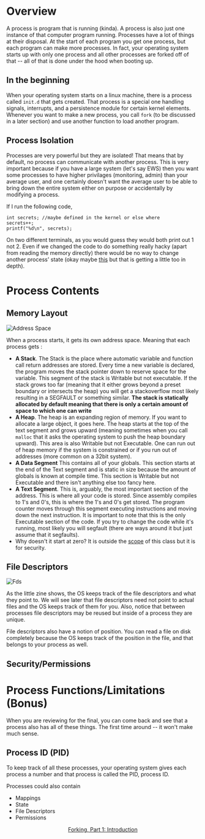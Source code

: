 # Overview

A process is program that is running (kinda). A process is also just one instance of that computer program running. Processes have a lot of things at their disposal. At the start of each program you get one process, but each program can make more processes. In fact, your operating system starts up with only one process and all other processes are forked off of that -- all of that is done under the hood when booting up.

## In the beginning

When your operating system starts on a linux machine, there is a process called `init.d` that gets created. That process is a special one handling signals, interrupts, and a persistence module for certain kernel elements. Whenever you want to make a new process, you call `fork` (to be discussed in a later section) and use another function to load another program.

## Process Isolation

Processes are very powerful but they are isolated! That means that by default, no process can communicate with another process. This is very important because if you have a large system (let's say EWS) then you want some processes to have higher privilages (monitoring, admin) than your average user, and one certainly doesn't want the average user to be able to bring down the entire system either on purpose or accidentally by modifying a process.

If I run the following code,

```
int secrets; //maybe defined in the kernel or else where
secrets++;
printf("%d\n", secrets);
```

On two different terminals, as you would guess they would both print out 1 not 2. Even if we changed the code to do something really hacky (apart from reading the memory directly) there would be no way to change another process' state (okay maybe [this](https://en.wikipedia.org/wiki/Dirty_COW) but that is getting a little too in depth).

# Process Contents

## Memory Layout

![Address Space](http://flylib.com/books/2/830/1/html/2/images/09fig9_3.jpg)

When a process starts, it gets its own address space. Meaning that each process gets :
* **A Stack**. The Stack is the place where automatic variable and function call return addresses are stored. Every time a new variable is declared, the program moves the stack pointer down to reserve space for the variable. This segment of the stack is Writable but not executable. If the stack grows too far (meaning that it either grows beyond a preset boundary or intersects the heap) you will get a stackoverflow most likely resulting in a SEGFAULT or something similar. **The stack is statically allocated by default meaning that there is only a certain amount of space to which one can write**
* **A Heap**. The heap is an expanding region of memory. If you want to allocate a large object, it goes here. The heap starts at the top of the text segment and grows upward (meaning sometimes when you call `malloc` that it asks the operating system to push the heap boundary upward). This area is also Writable but not Executable. One can run out of heap memory if the system is constrained or if you run out of addresses (more common on a 32bit system).
* **A Data Segment** This contains all of your globals. This section starts at the end of the Text segment and is static in size because the amount of globals is known at compile time. This section is Writable but not Executable and there isn't anything else too fancy here.
* **A Text Segment**. This is, arguably, the most important section of the address. This is where all your code is stored. Since assembly compiles to 1's and 0's, this is where the 1's and 0's get stored. The program counter moves through this segment executing instructions and moving down the next instruction. It is important to note that this is the only Executable section of the code. If you try to change the code while it's running, most likely you will segfault (there are ways around it but just assume that it segfaults).
* Why doesn't it start at zero? It is outside the [scope](https://en.wikipedia.org/wiki/Address_space_layout_randomization) of this class but it is for security.

## File Descriptors

![Fds](https://drawings.jvns.ca/drawings/file-descriptors.svg)

As the little zine shows, the OS keeps track of the file descriptors and what they point to. We will see later that file descriptors need not point to actual files and the OS keeps track of them for you. Also, notice that between processes file descriptors may be reused but inside of a process they are unique.

File descriptors also have a notion of position. You can read a file on disk completely because the OS keeps track of the position in the file, and that belongs to your process as well.

## Security/Permissions

# Process Functions/Limitations (Bonus)

When you are reviewing for the final, you can come back and see that a process also has all of these things. The first time around -- it won't make much sense.

## Process ID (PID)

To keep track of all these processes, your operating system gives each process a number and that process is called the PID, process ID.

Processes could also contain
* Mappings
* State
* File Descriptors
* Permissions

<div align="center">
<a href="https://github.com/angrave/SystemProgramming/wiki/Forking%2C-Part-1%3A-Introduction">
Forking, Part 1: Introduction
</a>
</div>